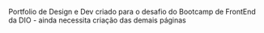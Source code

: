 Portfolio de Design e Dev criado para o desafio do Bootcamp de FrontEnd da DIO - ainda necessita criação das demais páginas
